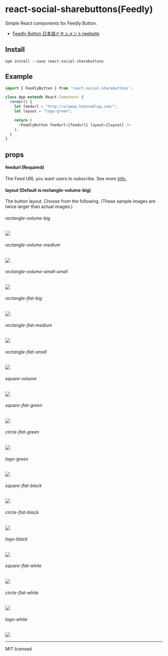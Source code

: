 # react-social-sharebuttons(Feedly)
Simple React components for Feedly Button.

- [Feedly Button 日本語ドキュメント/website](http://uraway.hatenablog.com/entry/2016/02/06/000000)

## Install
```
npm install --save react-social-sharebuttons
```

## Example
```javascript
import { FeedlyButton } from 'react-social-sharebuttons';

class App extends React.Component {
  render() {
    let feedurl = "http://uraway.hatenablog.com/";
    let layout = "logo-green";

    return (
      <FeedlyButton feedurl={feedurl} layout={layout} />
    );
  }
}
```

## props

#### feedurl (Required)

The Feed URL you want users to subscribe. See more [info.](http://feedly.uservoice.com/knowledgebase/articles/206805-what-is-my-feed-url-)

#### layout (Default is rectangle-volume-big)
The button layout. Choose from the following. (These sample images are twice larger than actual images.)

###### rectangle-volume-big
![](http://s3.feedly.com/img/follows/feedly-follow-rectangle-volume-big_2x.png)

###### rectangle-volume-medium
![](http://s3.feedly.com/img/follows/feedly-follow-rectangle-volume-medium_2x.png)

###### rectangle-volume-small-small
![](http://s3.feedly.com/img/follows/feedly-follow-rectangle-volume-small_2x.png)

###### rectangle-flat-big
![](http://s3.feedly.com/img/follows/feedly-follow-rectangle-flat-big_2x.png)

###### rectangle-flat-medium
![](http://s3.feedly.com/img/follows/feedly-follow-rectangle-flat-medium_2x.pn)

###### rectangle-flat-small
![](http://s3.feedly.com/img/follows/feedly-follow-rectangle-flat-small_2x.png)

###### square-volume
![](http://s3.feedly.com/img/follows/feedly-follow-square-volume_2x.png)

###### square-flat-green
![](http://s3.feedly.com/img/follows/feedly-follow-square-flat-green_2x.png)

###### circle-flat-green
![](http://s3.feedly.com/img/follows/feedly-follow-circle-flat-green_2x.png)

###### logo-green
![](http://s3.feedly.com/img/follows/feedly-follow-logo-green_2x.png)

###### square-flat-black
![](http://s3.feedly.com/img/follows/feedly-follow-square-flat-black_2x.png)

###### circle-flat-black
![](http://s3.feedly.com/img/follows/feedly-follow-circle-flat-black_2x.png)

###### logo-black
![](http://s3.feedly.com/img/follows/feedly-follow-logo-black_2x.png)

###### square-flat-white
![](http://s3.feedly.com/img/follows/feedly-follow-square-flat-white_2x.png)

###### circle-flat-white
![](http://s3.feedly.com/img/follows/feedly-follow-circle-flat-white_2x.png)

###### logo-white
![](http://s3.feedly.com/img/follows/feedly-follow-logo-white_2x.png)

---
MIT licensed
